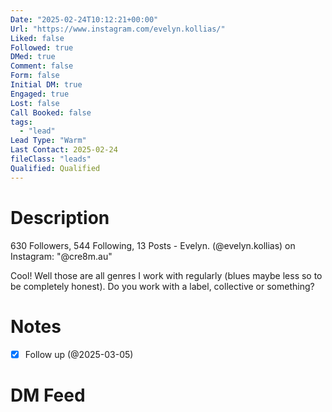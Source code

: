 ```yaml
---
Date: "2025-02-24T10:12:21+00:00"
Url: "https://www.instagram.com/evelyn.kollias/"
Liked: false
Followed: true
DMed: true
Comment: false
Form: false
Initial DM: true
Engaged: true
Lost: false
Call Booked: false
tags:
  - "lead"
Lead Type: "Warm"
Last Contact: 2025-02-24
fileClass: "leads"
Qualified: Qualified
---
```

# Description
630 Followers, 544 Following, 13 Posts - Evelyn. (@evelyn.kollias) on Instagram: "@cre8m.au"

Cool! Well those are all genres I work with regularly (blues maybe less so to be completely honest). Do you work with a label, collective or something?
# Notes
- [x] Follow up (@2025-03-05)
# DM Feed